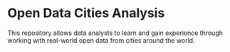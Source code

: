 # Open Data Cities Analysis
This repository allows data analysts to learn and gain experience through working with real-world open data from cities around the world.
